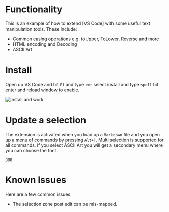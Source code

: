 # Functionality

This is an example of how to extend [VS Code] with some useful text manipulation tools.  These include:

* Common casing operations e.g. toUpper, ToLower, Reverse and more
* HTML encoding and Decoding
* ASCII Art

# Install

Open up VS Code and hit `F1` and type `ext` select install and type `spell` hit enter and reload window to enable. 

![install and work](images/spell-install.gif)


# Update a selection

The extension is activated when you load up a `Markdown` file and you open up a menu of commands by pressing `Alt+T`.   Multi selection is supported for all commands.  If you select ASCII Art you will get a secondary menu where you can choose the font.

```
BOO
```


# Known Issues

Here are a few common issues.

* The selection zone post edit can be mis-mapped.
 
